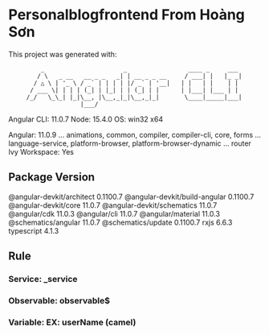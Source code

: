 # Personalblogfrontend From Hoàng Sơn

This project was generated with: 

             _                      _                 ____ _     ___
            / \   _ __   __ _ _   _| | __ _ _ __     / ___| |   |_ _|
           / △ \ | '_ \ / _` | | | | |/ _` | '__|   | |   | |    | |
          / ___ \| | | | (_| | |_| | | (_| | |      | |___| |___ | |
         /_/   \_\_| |_|\__, |\__,_|_|\__,_|_|       \____|_____|___|
                        |___/


Angular CLI: 11.0.7
Node: 15.4.0
OS: win32 x64

Angular: 11.0.9
... animations, common, compiler, compiler-cli, core, forms
... language-service, platform-browser, platform-browser-dynamic
... router
Ivy Workspace: Yes

Package                         Version
---------------------------------------------------------
@angular-devkit/architect       0.1100.7
@angular-devkit/build-angular   0.1100.7
@angular-devkit/core            11.0.7
@angular-devkit/schematics      11.0.7
@angular/cdk                    11.0.3
@angular/cli                    11.0.7
@angular/material               11.0.3
@schematics/angular             11.0.7
@schematics/update              0.1100.7
rxjs                            6.6.3
typescript                      4.1.3


## Rule
### Service: _service
### Observable: observable$
### Variable: EX: userName (camel)
# 
